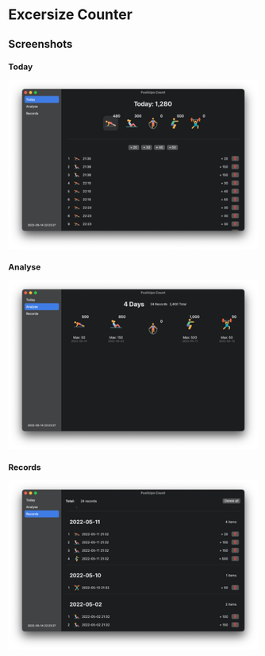 # Excersize Counter

## Screenshots

### Today

![today](https://github.com/NDFour/Excersize-Counter/blob/fea-viewmodel/images/today.png)

### Analyse

![analyse](https://github.com/NDFour/Excersize-Counter/blob/fea-viewmodel/images/analyse.png)

### Records

![records](https://github.com/NDFour/Excersize-Counter/blob/fea-viewmodel/images/records.png)
